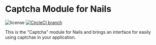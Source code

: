 # Captcha Module for Nails

![license](https://img.shields.io/badge/license-MIT-green.svg)
[![CircleCI branch](https://img.shields.io/circleci/project/github/nails/module-captcha.svg)](https://circleci.com/gh/nails/module-captcha)

This is the "Captcha" module for Nails and brings an interface for easily using captchas in your application.
